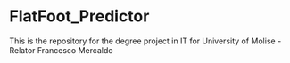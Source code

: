 # FlatFoot_Predictor
This is the repository for the degree project in IT for University of Molise - Relator Francesco Mercaldo 

